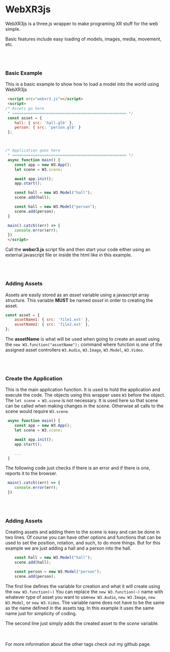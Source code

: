# WebXR3js
WebXR3js is a three.js wrapper to make programing XR stuff for the web simple.

Basic features include easy loading of models, images, media, movement, etc.





<br/><br/>
### Basic Example
This is a basic example to show how to load a model into the world using WebXR3js

```html
 <script src="webxr3.js"></script>
 <script>
/* Assets go here
 * ================================================== */
 const asset = {
	hall: { src: 'hall.glb' },
	person: { src: 'person.glb' }
 };



/* Application goes here
 * ================================================== */
 async function main() {
	const app = new W3.App();
	let scene = W3.scene;

	await app.init();
	app.start();

	const hall = new W3.Model("hall");
	scene.add(hall);

	const hall = new W3.Model("person");
	scene.add(person);
 }

 main().catch((err) => {
    console.error(err);
 })
 </script>
```

Call the **webxr3.js** script file and then start your code either using an external javascript file or inside the html like in this example.  





<br/><br/>
### Adding Assets
Assets are easily stored as an *asset* variable using a javascript array structure.  This variable **MUST** be named *asset* in order to creating the asset.

```javascript
const asset = {
	assetName1: { src: 'file1.ext' },
	assetName2: { src: 'file2.ext' },
};
```

The **assetName** is what will be used when going to create an asset using the `new W3.function("assetName");` command where function is one of the assigned asset controllers `W3.Audio`, `W3.Image`, `W3.Model`, `W3.Video`.





<br/><br/>
### Create the Application
This is the main application function.  It is used to hold the application and execute the code.  The objects using this wrapper uses `W3` before the object. The `let scene = W3.scene` is not necessary.  It is used here so that scene can be called when making changes in the scene. Otherwise all calls to the scene would require `W3.scene`.

```javascript
 async function main() {
	const app = new W3.App();
	let scene = W3.scene;

	await app.init();
	app.start();

	...
 }
```
The following code just checks if there is an error and if there is one, reports it to the browser.

```javascript
 main().catch((err) => {
    console.error(err);
 })
```





<br/><br/>
### Adding Assets

Creating assets and adding them to the scene is easy and can be done in two lines. Of course you can have other options and functions that can be used to set the position, rotation, and such, to do more things.  But for this example we are just adding a hall and a person into the hall.

```javascript
	const hall = new W3.Model("hall");
	scene.add(hall);

	const person = new W3.Model("person");
	scene.add(person);
```

The first line defines the variable for creation and what it will create using the `new W3.function(~)` You can replace the `new W3.function(~)` name with whatever type of asset you want to use`new W3.Audio`, `new W3.Image`, `new W3.Model`, or `new W3.Video`. The variable name does not have to be the same as the name defined in the assets tag.  In this example it uses the same name just for simplicity of coding.

The second line just simply adds the created asset to the *scene* variable. 





<br/><br/>
For more information about the other tags check out my github page.
